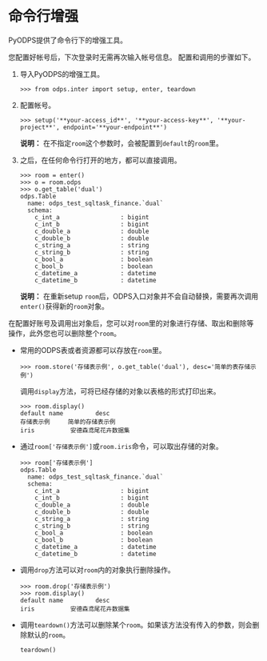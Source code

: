 # 命令行增强

PyODPS提供了命令行下的增强工具。

您配置好帐号后，下次登录时无需再次输入帐号信息。 配置和调用的步骤如下。

1.  导入PyODPS的增强工具。

    ```
    >>> from odps.inter import setup, enter, teardown
    ```

2.  配置帐号。

    ```
    >>> setup('**your-access_id**', '**your-access-key**', '**your-project**', endpoint='**your-endpoint**')
    ```

    **说明：** 在不指定`room`这个参数时，会被配置到`default`的`room`里。

3.  之后，在任何命令行打开的地方，都可以直接调用。

    ```
    >>> room = enter()
    >>> o = room.odps
    >>> o.get_table('dual')
    odps.Table
      name: odps_test_sqltask_finance.`dual`
      schema:
        c_int_a                 : bigint
        c_int_b                 : bigint
        c_double_a              : double
        c_double_b              : double
        c_string_a              : string
        c_string_b              : string
        c_bool_a                : boolean
        c_bool_b                : boolean
        c_datetime_a            : datetime
        c_datetime_b            : datetime
    ```

    **说明：** 在重新setup `room`后，ODPS入口对象并不会自动替换，需要再次调用`enter()`获得新的`room`对象。


在配置好账号及调用出对象后，您可以对`room`里的对象进行存储、取出和删除等操作，此外您也可以删除整个`room`。

-   常用的ODPS表或者资源都可以存放在`room`里。

    ```
    >>> room.store('存储表示例', o.get_table('dual'), desc='简单的表存储示例')
    ```

    调用`display`方法，可将已经存储的对象以表格的形式打印出来。

    ```
    >>> room.display()
    default name         desc
    存储表示例     简单的存储表示例
    iris          安德森鸢尾花卉数据集
    ```

-   通过`room['存储表示例']`或`room.iris`命令，可以取出存储的对象。

    ```
    >>> room['存储表示例']
    odps.Table
      name: odps_test_sqltask_finance.`dual`
      schema:
        c_int_a                 : bigint
        c_int_b                 : bigint
        c_double_a              : double
        c_double_b              : double
        c_string_a              : string
        c_string_b              : string
        c_bool_a                : boolean
        c_bool_b                : boolean
        c_datetime_a            : datetime
        c_datetime_b            : datetime
    ```

-   调用`drop`方法可以对`room`内的对象执行删除操作。

    ```
    >>> room.drop('存储表示例')
    >>> room.display()
    default name         desc
    iris          安德森鸢尾花卉数据集
    ```

-   调用`teardown()`方法可以删除某个`room`。如果该方法没有传入的参数，则会删除默认的`room`。

    ```
    teardown()
    ```


